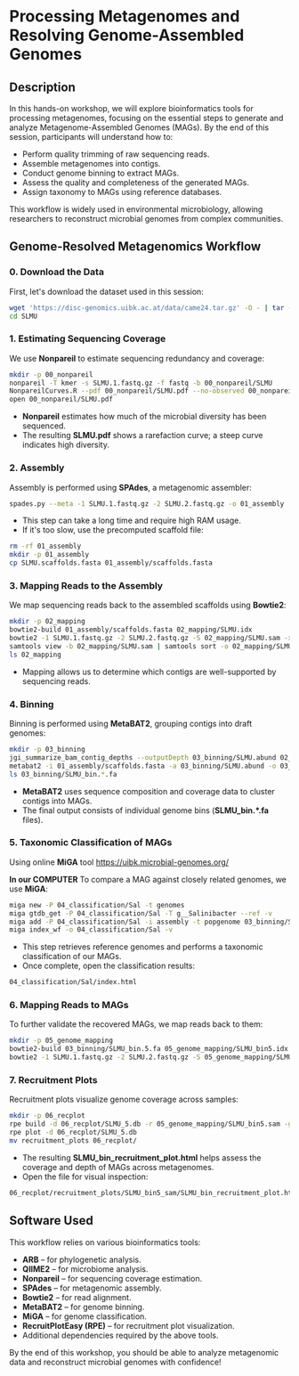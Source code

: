 # Processing Metagenomes and Resolving Genome-Assembled Genomes

## Description
In this hands-on workshop, we will explore bioinformatics tools for processing metagenomes, focusing on the essential steps to generate and analyze Metagenome-Assembled Genomes (MAGs). By the end of this session, participants will understand how to:

- Perform quality trimming of raw sequencing reads.
- Assemble metagenomes into contigs.
- Conduct genome binning to extract MAGs.
- Assess the quality and completeness of the generated MAGs.
- Assign taxonomy to MAGs using reference databases.

This workflow is widely used in environmental microbiology, allowing researchers to reconstruct microbial genomes from complex communities.

## Genome-Resolved Metagenomics Workflow

### 0. Download the Data
First, let's download the dataset used in this session:
```bash
wget 'https://disc-genomics.uibk.ac.at/data/came24.tar.gz' -O - | tar -zx
cd SLMU
```

### 1. Estimating Sequencing Coverage
We use **Nonpareil** to estimate sequencing redundancy and coverage:
```bash
mkdir -p 00_nonpareil
nonpareil -T kmer -s SLMU.1.fastq.gz -f fastq -b 00_nonpareil/SLMU
NonpareilCurves.R --pdf 00_nonpareil/SLMU.pdf --no-observed 00_nonpareil/SLMU.npo
open 00_nonpareil/SLMU.pdf
```
- **Nonpareil** estimates how much of the microbial diversity has been sequenced.
- The resulting **SLMU.pdf** shows a rarefaction curve; a steep curve indicates high diversity.

### 2. Assembly
Assembly is performed using **SPAdes**, a metagenomic assembler:
```bash
spades.py --meta -1 SLMU.1.fastq.gz -2 SLMU.2.fastq.gz -o 01_assembly
```
- This step can take a long time and require high RAM usage.
- If it's too slow, use the precomputed scaffold file:
```bash
rm -rf 01_assembly
mkdir -p 01_assembly
cp SLMU.scaffolds.fasta 01_assembly/scaffolds.fasta
```

### 3. Mapping Reads to the Assembly
We map sequencing reads back to the assembled scaffolds using **Bowtie2**:
```bash
mkdir -p 02_mapping
bowtie2-build 01_assembly/scaffolds.fasta 02_mapping/SLMU.idx
bowtie2 -1 SLMU.1.fastq.gz -2 SLMU.2.fastq.gz -S 02_mapping/SLMU.sam -x 02_mapping/SLMU.idx --no-unal
samtools view -b 02_mapping/SLMU.sam | samtools sort -o 02_mapping/SLMU.bam -
ls 02_mapping
```
- Mapping allows us to determine which contigs are well-supported by sequencing reads.

### 4. Binning
Binning is performed using **MetaBAT2**, grouping contigs into draft genomes:
```bash
mkdir -p 03_binning
jgi_summarize_bam_contig_depths --outputDepth 03_binning/SLMU.abund 02_mapping/SLMU.bam
metabat2 -i 01_assembly/scaffolds.fasta -a 03_binning/SLMU.abund -o 03_binning/SLMU_bin
ls 03_binning/SLMU_bin.*.fa
```
- **MetaBAT2** uses sequence composition and coverage data to cluster contigs into MAGs.
- The final output consists of individual genome bins (**SLMU_bin.*.fa** files).

### 5. Taxonomic Classification of MAGs

Using online **MiGA** tool
https://uibk.microbial-genomes.org/


**In our COMPUTER**
To compare a MAG against closely related genomes, we use **MiGA**:
```bash
miga new -P 04_classification/Sal -t genomes
miga gtdb_get -P 04_classification/Sal -T g__Salinibacter --ref -v
miga add -P 04_classification/Sal -i assembly -t popgenome 03_binning/SLMU_bin.*.fa
miga index_wf -o 04_classification/Sal -v
```
- This step retrieves reference genomes and performs a taxonomic classification of our MAGs.
- Once complete, open the classification results:
```bash
04_classification/Sal/index.html
```

### 6. Mapping Reads to MAGs
To further validate the recovered MAGs, we map reads back to them:
```bash
mkdir -p 05_genome_mapping
bowtie2-build 03_binning/SLMU_bin.5.fa 05_genome_mapping/SLMU_bin5.idx
bowtie2 -1 SLMU.1.fastq.gz -2 SLMU.2.fastq.gz -S 05_genome_mapping/SLMU_bin5.sam -x 05_genome_mapping/SLMU_bin5.idx --no-unal
```

### 7. Recruitment Plots
Recruitment plots visualize genome coverage across samples:
```bash
mkdir -p 06_recplot
rpe build -d 06_recplot/SLMU_5.db -r 05_genome_mapping/SLMU_bin5.sam -g 03_binning/SLMU_bin.5.fa --mag
rpe plot -d 06_recplot/SLMU_5.db
mv recruitment_plots 06_recplot/
```
- The resulting **SLMU_bin_recruitment_plot.html** helps assess the coverage and depth of MAGs across metagenomes.
- Open the file for visual inspection:
```bash
06_recplot/recruitment_plots/SLMU_bin5_sam/SLMU_bin_recruitment_plot.html
```

## Software Used
This workflow relies on various bioinformatics tools:
- **ARB** – for phylogenetic analysis.
- **QIIME2** – for microbiome analysis.
- **Nonpareil** – for sequencing coverage estimation.
- **SPAdes** – for metagenomic assembly.
- **Bowtie2** – for read alignment.
- **MetaBAT2** – for genome binning.
- **MiGA** – for genome classification.
- **RecruitPlotEasy (RPE)** – for recruitment plot visualization.
- Additional dependencies required by the above tools.

By the end of this workshop, you should be able to analyze metagenomic data and reconstruct microbial genomes with confidence!

